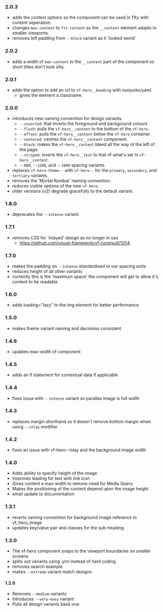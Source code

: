 ### 2.0.3

* adds the context options so the component can be used in 11ty with content seperation.
* changes `max-content` to `fit-content` so the `__content` element adapts to smaller viewports.
* removes left padding from `--block` variant as it 'looked weird'.

### 2.0.2

* adds a width of `max-content` to the `__content` part of the component so short titles don't look silly.

### 2.0.1

* adds the option to add an url to `vf-hero__heading` with nunjucks/yaml.
  * gives the element a classname.

### 2.0.0

* introduces new naming convention for design variants.
  * `--inverted`: that inverts the foreground and background colours
  * `--flush`: pulls the `vf-hero__content` to the bottom of the `vf-hero`.
  * `--offset`: pulls the `vf-hero__content` below the `vf-hero` container.
  * `--centered`: centres the `vf-hero__content` component.
  * `--block`: makes the `vf-hero__content` bleed all the way ot the left of the page.
  * `--striped`: inverts the `vf-hero__text` to that of what's set in `vf-hero__content`.
  * `--800`, `--1200`, and `--1600` spacing variants.
* replaces `vf-hero-theme--` with `vf-hero--` for the `primary`, `secondary`, and `tertiary` variants.
* removes the 'Mortal Kombat' naming convention.
* reduces visible options of the new `vf-hero`.
* older versions (v2) degrade gracefully to the default variant.

### 1.8.0

* deprecates the `--intense` variant.

### 1.7.1

* removes CSS for 'inlayed' design as no longer in use
  * https://github.com/visual-framework/vf-core/pull/1204

### 1.7.0

* makes the padding on `--intense` standardised to our spacing units
* reduces height of all other variants
* currently this is the 'maximum space' the component will get to allow it's content to be readable

### 1.6.0

* adds loading="lazy" to the img element for better performance

### 1.5.0

* makes theme variant naming and decisions consistent

### 1.4.6

* updates max-width of component

### 1.4.5

* adds an if statement for contextual data if applicable

### 1.4.4

* fixes issue with `--intense` variant so parallax image is full width

### 1.4.3

* replaces margin shorthand so it doesn't remove bottom margin when using `--inlay` modifier

### 1.4.2

* fixes an issue with vf-hero--inlay and the background image width

### 1.4.0

* Adds ability to specify height of the image
* Improves leading for text with link icon
* Gives content a max-width to remove need for Media Query
* Makes the positioning of the content depend upon the image height
* small update to documentation

### 1.3.1

* reverts naming convention for background image reference to vf_hero_image
* updates key/value pair and classes for the sub-heading

### 1.3.0

* The vf-hero component snaps to the viewport boundaries on smaller screens
* splits out variants using .yml instead of hard coding
* removes search example
* makes `--extreme` variant match designs

#### 1.2.0

* Removes `--medium` variants
* Introduces `--very-easy` variant
* Pulls all design variants back one
